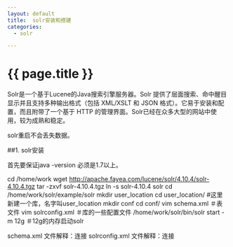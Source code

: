 ```yaml
---
layout: default
title:  solr安装和搭建
categories:
  - solr

---
```

# {{ page.title }}
Solr是一个基于Lucene的Java搜索引擎服务器。Solr 提供了层面搜索、命中醒目显示并且支持多种输出格式（包括 XML/XSLT 和 JSON 格式）。它易于安装和配置，而且附带了一个基于 HTTP 的管理界面。Solr已经在众多大型的网站中使用，较为成熟和稳定。

solr重启不会丢失数据。

##1. solr安装

首先要保证java -version  必须是1.7以上。

  cd /home/work
  wget http://apache.fayea.com/lucene/solr/4.10.4/solr-4.10.4.tgz
  tar -zxvf solr-4.10.4.tgz
  ln -s solr-4.10.4 solr
  cd /home/work/solr/example/solr
  mkdir user_location
  cd user_location/  #这里新建一个库，名字叫user_location
  mkdir conf
  cd conf/
  vim schema.xml      ＃表文件
  vim solrconfig.xml  ＃库的一些配置文件
  /home/work/solr/bin/solr start -m 12g   ＃12g的内存启动solr

schema.xml 文件解释：连接
solrconfig.xml 文件解释：连接

